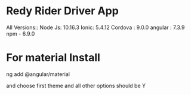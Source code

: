 # Redy Rider Driver App

All Versions::
Node Js: 10.16.3
Ionic: 5.4.12
Cordova : 9.0.0
angular : 7.3.9
npm - 6.9.0


# For material Install

ng add @angular/material

and choose first theme and all other options should be Y
